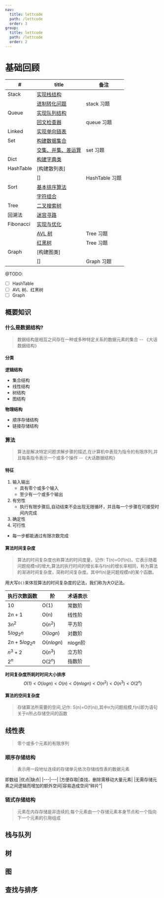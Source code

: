 ```yaml
---
nav:
  title: lettcode
  path: /lettcode
  order: 3
group:
  title: lettcode
  path: /lettcode
  order: 2
---
```

# 基础回顾

| # | title | 备注 |
| --- | --- | --- |
| Stack | [实现栈结构](https://github.com/cc7gs/FE_note/tree/master/packages/lettcode/src/stack/basic.ts) |  |
|  | [进制转化问题](https://github.com/cc7gs/FE_note/tree/master/packages/lettcode/src/basic/converter.ts) | stack 习题 |
| Queue | [实现队列结构](https://github.com/cc7gs/FE_note/tree/master/packages/lettcode/src/queue/basic.ts) |  |
|  | [回文检查器](https://github.com/cc7gs/FE_note/tree/master/packages/lettcode/src/basic/palindromeChecker.ts) | queue 习题 |
| Linked | [实现单向链表](https://github.com/cc7gs/FE_note/tree/master/packages/lettcode/src/linked/basic.ts) |  |
| Set | [构建数据集合](https://github.com/cc7gs/FE_note/tree/master/packages/lettcode/src/basic/set.ts) |  |
|  | [交集、并集、差运算](https://github.com/cc7gs/FE_note/tree/master/packages/lettcode/src/basic/set.basic.ts) | set 习题 |
| Dict | [构建字典类](https://github.com/cc7gs/FE_note/tree/master/packages/lettcode/src/basic/dictionary.ts) |  |
| HashTable | [构建散列表] |  |
|  | [] | HashTable 习题 |
| Sort | [基本排序算法](https://github.com/cc7gs/FE_note/tree/master/packages/lettcode/src/sort/basic.ts) |  |
|  | [字符组合](https://github.com/cc7gs/FE_note/tree/master/packages/lettcode/src/basic/combination.ts) |  |
| Tree | [二叉搜索树](https://github.com/cc7gs/FE_note/tree/master/packages/lettcode/src/tree/basic/index.ts) |  |
| 回溯法 | [迷宫寻路](https://github.com/cc7gs/FE_note/tree/master/packages/lettcode/src/basic/backTracking.ts) |  |
| Fibonacci | [实现与优化](https://github.com/cc7gs/FE_note/tree/master/packages/lettcode/src/basic/fibonacci.ts) |  |
|  | [AVL 树]() | Tree 习题 |
|  | [红黑树]() | Tree 习题 |
| Graph | [构建图类] |
|  | [] | Graph 习题 |

@TODO:

- [ ] HashTable
- [ ] AVL 树、红黑树
- [ ] Graph

## 概要知识
### 什么是数据结构?

> 数据结构是相互之间存在一种或多种特定关系的数据元素的集合 -- 《大话数据结构》

#### 分类

**逻辑结构**
 - 集合结构
 - 线性结构
 - 树结构
 - 图结构

**物理结构**
  - 顺序存储结构
  - 链接存储结构


### 算法

> 算法是解决特定问题求解步骤的描述,在计算机中表现为指令的有限序列,并且每条指令表示一个或多个操作 --《大话数据结构》

#### 特征
1. 输入输出
   - 具有零个或多个输入
   - 至少有一个或多个输出
2. 有穷性
   - 执行有限步骤后,自动结束不会出现无限循环，并且每一个步骤在可接受时间内完成 
3. 确定性
4. 可行性
  -  每一步都能通过有限次数完成
#### 算法时间复杂度
> 算法的时间复杂度也称算法的时间度量，记作: T(n)=O(f(n))。它表示随着问题规模n的增大,算法的执行时间的增长率与f(n)的增长率相同，称为算法的渐进时间复杂度，简称时间复杂度。其中f(n)是问题规模n的某个函数。

用大写`O()`来体现算法的时间复杂度的记法，我们称为大O记法。

|执行次数函数|阶|术语表示|
|---|---|---|
|10|O(1)|常数阶|
|$2n+1$|O(n)|线性阶|
|$3n^2$|O($n^2$)|平方阶|
|$5log_2n$|O($logn$)|对数阶|
|$2n+5log_2n$|O($nlogn$)|nlogn阶|
|$n^3+2$|O($n^3$)|立方阶|
|$2^n$|O($2^n$)|指数阶|

**时间复杂度所耗时时间大小排序**
$$O(1) < O(logn) < O(n)<O(nlogn)<O(n^2)<O(n^3)<O(2^n) $$

#### 算法的空间复杂度

> 存储算法所需要的空间,记作: S(n)=O(f(n)),其中n为问题规模,f(n)即为语句关于n所占存储空间的函数

## 线性表
> 零个或多个元素的有限序列
### 顺序存储结构
> 表示用一段地址连续的存储单元依次存储线性表的数据元素

即数组
|优点|缺点|
|---|---|
|方便存取|查找、删除需移动大量元素|
|无需存储元素之间逻辑而增加的额外空间|容易造成空间“碎片”|
### 链式存储结构
>元素在内存存储是非连续的,每个元素由一个存储元素本身节点和一个指向下一个元素的引用组成

## 栈与队列
## 树
## 图
## 查找与排序